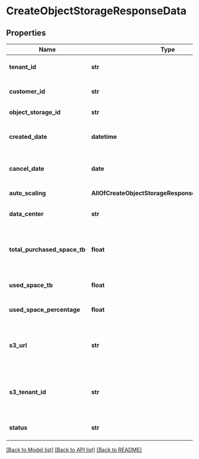 # CreateObjectStorageResponseData

## Properties
Name | Type | Description | Notes
------------ | ------------- | ------------- | -------------
**tenant_id** | **str** | Your customer tenant id | 
**customer_id** | **str** | Your customer number | 
**object_storage_id** | **str** | Your object storage id | 
**created_date** | **datetime** | Creation date for object storage. | 
**cancel_date** | **date** | Cancellation date for object storage. | 
**auto_scaling** | **AllOfCreateObjectStorageResponseDataAutoScaling** | Autoscaling settings | 
**data_center** | **str** | The data center of the storage | 
**total_purchased_space_tb** | **float** | Amount of purchased / requested object storage in TB. | 
**used_space_tb** | **float** | Currently used space in TB. | 
**used_space_percentage** | **float** | Percentage of currently used space | 
**s3_url** | **str** | S3 URL to connect to our S3 compatible object storage | 
**s3_tenant_id** | **str** | Your S3 tenantId. Only required for public sharing. | 
**status** | **str** | The object storage status | 

[[Back to Model list]](../README.md#documentation-for-models) [[Back to API list]](../README.md#documentation-for-api-endpoints) [[Back to README]](../README.md)

